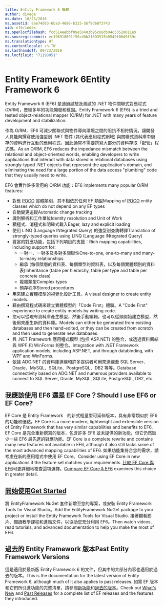 ```yaml
---
title: Entity Framework 6 概觀
author: divega
ms.date: 10/23/2016
ms.assetid: 8ae74d63-6bad-4686-b325-bbf9d68f3743
uid: ef6/index
ms.openlocfilehash: fcd514eebbf09e50403b95c88db04c33520011e9
ms.sourcegitcommit: ec196918691f50cd0b21693515b0549f06d9f39c
ms.translationtype: HT
ms.contentlocale: zh-TW
ms.lasthandoff: 09/23/2019
ms.locfileid: "71198051"
---
```

# <a name="entity-framework-6"></a><span data-ttu-id="20e7f-102">Entity Framework 6</span><span class="sxs-lookup"><span data-stu-id="20e7f-102">Entity Framework 6</span></span>
<span data-ttu-id="20e7f-103">Entity Framework 6 (EF6) 是通過試驗及測試的 .NET 物件關聯式對應程式 (O/RM)，歷經多年的功能開發和穩固。</span><span class="sxs-lookup"><span data-stu-id="20e7f-103">Entity Framework 6 (EF6) is a tried and tested object-relational mapper (O/RM) for .NET with many years of feature development and stabilization.</span></span>

<span data-ttu-id="20e7f-104">作為 O/RM，EF6 可減少關聯式與物件導向環境之間的阻抗不相符情況，讓開發人員能夠撰寫使用強型別 .NET 物件 (其代表應用程式網域) 與關聯式資料庫中儲存的資料進行互動的應用程式，因此通常不需要撰寫大部分的資料存取「配管」程式碼。</span><span class="sxs-lookup"><span data-stu-id="20e7f-104">As an O/RM, EF6 reduces the impedance mismatch between the relational and object-oriented worlds, enabling developers to write applications that interact with data stored in relational databases using strongly-typed .NET objects that represent the application's domain, and eliminating the need for a large portion of the data access "plumbing" code that they usually need to write.</span></span>

<span data-ttu-id="20e7f-105">EF6 會實作許多常用的 O/RM 功能：</span><span class="sxs-lookup"><span data-stu-id="20e7f-105">EF6 implements many popular O/RM features:</span></span>
- <span data-ttu-id="20e7f-106">對應 [POCO](~/ef6/resources/glossary.md#poco) 實體類別，其不相依於任何 EF 類型</span><span class="sxs-lookup"><span data-stu-id="20e7f-106">Mapping of [POCO](~/ef6/resources/glossary.md#poco) entity classes which do not depend on any EF types</span></span>
- <span data-ttu-id="20e7f-107">自動變更追蹤</span><span class="sxs-lookup"><span data-stu-id="20e7f-107">Automatic change tracking</span></span>
- <span data-ttu-id="20e7f-108">識別解析和工作單位</span><span class="sxs-lookup"><span data-stu-id="20e7f-108">Identity resolution and Unit of Work</span></span>
- <span data-ttu-id="20e7f-109">積極式、消極式和明確式載入</span><span class="sxs-lookup"><span data-stu-id="20e7f-109">Eager, lazy and explicit loading</span></span>
- <span data-ttu-id="20e7f-110">使用 LINQ (Language INtegrated Query) 的強型別查詢轉譯</span><span class="sxs-lookup"><span data-stu-id="20e7f-110">Translation of strongly-typed queries using LINQ (Language INtegrated Query)</span></span>
- <span data-ttu-id="20e7f-111">豐富的對應功能，包括下列項目的支援：</span><span class="sxs-lookup"><span data-stu-id="20e7f-111">Rich mapping capabilities, including support for:</span></span>
  - <span data-ttu-id="20e7f-112">一對一、一對多及多對多關聯性</span><span class="sxs-lookup"><span data-stu-id="20e7f-112">One-to-one, one-to-many and many-to-many relationships</span></span>
  - <span data-ttu-id="20e7f-113">繼承 (每個階層的資料表、每個類型的資料表，以及每個實體類別的資料表)</span><span class="sxs-lookup"><span data-stu-id="20e7f-113">Inheritance (table per hierarchy, table per type and table per concrete class)</span></span>
  - <span data-ttu-id="20e7f-114">複雜類型</span><span class="sxs-lookup"><span data-stu-id="20e7f-114">Complex types</span></span>
  - <span data-ttu-id="20e7f-115">預存程序</span><span class="sxs-lookup"><span data-stu-id="20e7f-115">Stored procedures</span></span>
- <span data-ttu-id="20e7f-116">用來建立實體模型的視覺化設計工具。</span><span class="sxs-lookup"><span data-stu-id="20e7f-116">A visual designer to create entity models.</span></span>
- <span data-ttu-id="20e7f-117">藉由撰寫程式碼來建立實體模型的「Code First」體驗。</span><span class="sxs-lookup"><span data-stu-id="20e7f-117">A "Code First" experience to create entity models by writing code.</span></span>
- <span data-ttu-id="20e7f-118">您可以從現有資料庫產生模型，然後手動編輯，也可以從頭開始建立模型，然後用來產生新的資料庫。</span><span class="sxs-lookup"><span data-stu-id="20e7f-118">Models can either be generated from existing databases and then hand-edited, or they can be created from scratch and then used to generate new databases.</span></span>
- <span data-ttu-id="20e7f-119">與 .NET Framework 應用程式模型 (包括 ASP.NET) 的整合，或透過資料繫結與 WPF 和 WinForms 的整合。</span><span class="sxs-lookup"><span data-stu-id="20e7f-119">Integration with .NET Framework application models, including ASP.NET, and through databinding, with WPF and WinForms.</span></span>
- <span data-ttu-id="20e7f-120">依據 ADO.NET 的資料庫連線和許多提供者可用來連線至 SQL Server、Oracle、MySQL、SQLite、PostgreSQL、DB2 等等。</span><span class="sxs-lookup"><span data-stu-id="20e7f-120">Database connectivity based on ADO.NET and numerous providers available to connect to SQL Server, Oracle, MySQL, SQLite, PostgreSQL, DB2, etc.</span></span>

## <a name="should-i-use-ef6-or-ef-core"></a><span data-ttu-id="20e7f-121">我應該使用 EF6 還是 EF Core？</span><span class="sxs-lookup"><span data-stu-id="20e7f-121">Should I use EF6 or EF Core?</span></span>

<span data-ttu-id="20e7f-122">EF Core 是 Entity Framework　的新式輕量型可延伸版本，具有非常類似於 EF6 的功能和優點。</span><span class="sxs-lookup"><span data-stu-id="20e7f-122">EF Core is a more modern, lightweight and extensible version of Entity Framework that has very similar capabilities and benefits to EF6.</span></span>
<span data-ttu-id="20e7f-123">EF Core 是完全重新撰寫的版本，包含許多 EF6 並未提供的新功能，但它仍然缺少一些 EF6 最先進的對應功能。</span><span class="sxs-lookup"><span data-stu-id="20e7f-123">EF Core is a complete rewrite and contains many new features not available in EF6, although it also still lacks some of the most advanced mapping capabilities of EF6.</span></span>
<span data-ttu-id="20e7f-124">如果功能集符合您的需求，請考慮在新的應用程式中使用 EF Core。</span><span class="sxs-lookup"><span data-stu-id="20e7f-124">Consider using EF Core in new applications if the feature set matches your requirements.</span></span>
<span data-ttu-id="20e7f-125">[比較 EF Core 與 EF6](xref:efcore-and-ef6/index)可更詳細地檢查這項選擇。</span><span class="sxs-lookup"><span data-stu-id="20e7f-125">[Compare EF Core & EF6](xref:efcore-and-ef6/index) examines this choice in greater detail.</span></span>

## <a name="get-startedef6get-startedmd"></a>[<span data-ttu-id="20e7f-126">開始使用</span><span class="sxs-lookup"><span data-stu-id="20e7f-126">Get Started</span></span>](~/ef6/get-started.md)

<span data-ttu-id="20e7f-127">將 EntityFramework NuGet 套件新增至您的專案，或安裝 Entity Framework Tools for Visual Studio。</span><span class="sxs-lookup"><span data-stu-id="20e7f-127">Add the EntityFramework NuGet package to your project or install the Entity Framework Tools for Visual Studio.</span></span> <span data-ttu-id="20e7f-128">接著觀看影片、閱讀教學課程和進階文件，以協助您充分利用 EF6。</span><span class="sxs-lookup"><span data-stu-id="20e7f-128">Then watch videos, read tutorials, and advanced documentation to help you make the most of EF6.</span></span>

## <a name="past-entity-framework-versions"></a><span data-ttu-id="20e7f-129">過去的 Entity Framework 版本</span><span class="sxs-lookup"><span data-stu-id="20e7f-129">Past Entity Framework Versions</span></span>

<span data-ttu-id="20e7f-130">這是適用於最新版 Entity Framework 6 的文件，但其中的大部分內容也適用於過去的版本。</span><span class="sxs-lookup"><span data-stu-id="20e7f-130">This is the documentation for the latest version of Entity Framework 6, although much of it also applies to past releases.</span></span>
<span data-ttu-id="20e7f-131">如需 EF 版本和它們所引進功能的完整清單，請參閱[新功能](~/ef6/what-is-new/index.md)和[過去的版本](~/ef6/what-is-new/past-releases.md)。</span><span class="sxs-lookup"><span data-stu-id="20e7f-131">Check out [What's New](~/ef6/what-is-new/index.md) and [Past Releases](~/ef6/what-is-new/past-releases.md) for a complete list of EF releases and the features they introduced.</span></span>

